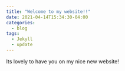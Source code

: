 ```yaml
---
title: "Welcome to my website!!"
date: 2021-04-14T15:34:30-04:00
categories:
  - blog
tags:
  - Jekyll
  - update
---
```


Its lovely to have you on my nice new website! 
